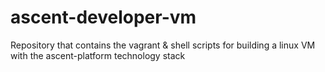 # ascent-developer-vm
Repository that contains the vagrant & shell scripts for building a linux VM with the ascent-platform technology stack